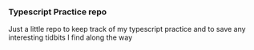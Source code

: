 ### Typescript Practice repo

Just a little repo to keep track of my typescript practice and
to save any interesting tidbits I find along the way
